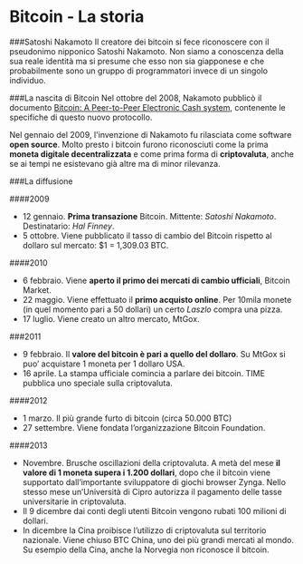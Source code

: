 # Bitcoin - La storia

###Satoshi Nakamoto
Il creatore dei bitcoin si fece riconoscere con il pseudonimo nipponico Satoshi Nakamoto. Non siamo a conoscenza della sua reale identità ma si presume che esso non sia giapponese e che probabilmente sono un gruppo di programmatori invece di un singolo individuo.

###La nascita di Bitcoin
Nel ottobre del 2008, Nakamoto pubblicò il documento [Bitcoin: A Peer-to-Peer Electronic Cash system](https://bitcoin.org/bitcoin.pdf), contenente le specifiche di questo nuovo protocollo.

Nel gennaio del 2009, l'invenzione di Nakamoto fu rilasciata come software __open source__. Molto presto i bitcoin furono riconosciuti come la prima **moneta digitale decentralizzata** e come prima forma di **criptovaluta**, anche se ai tempi ne esistevano già altre ma di minor rilevanza.

###La diffusione

####2009
- 12 gennaio. __Prima transazione__ Bitcoin. Mittente: _Satoshi Nakamoto_. Destinatario: _Hal Finney_.
- 5 ottobre. Viene pubblicato il tasso di cambio del Bitcoin rispetto al dollaro sul mercato: $1 = 1,309.03 BTC.

####2010
- 6 febbraio. Viene __aperto il primo dei mercati di cambio ufficiali__, Bitcoin Market.
- 22 maggio. Viene effettuato il __primo acquisto online__. Per 10mila monete (in quel momento pari a 50 dollari) un certo _Laszlo_ compra una pizza.
- 17 luglio. Viene creato un altro mercato, MtGox.

###2011
- 9 febbraio. Il __valore del bitcoin è pari a quello del dollaro__. Su MtGox si puo’ acquistare 1 moneta per 1 dollaro USA.
- 16 aprile. La stampa ufficiale comincia a parlare dei bitcoin. TIME pubblica uno speciale sulla criptovaluta.

####2012
- 1 marzo. Il più grande furto di bitcoin (circa 50.000 BTC)
- 27 settembre. Viene fondata l’organizzazione Bitcoin Foundation.

####2013
- Novembre. Brusche oscillazioni della criptovaluta. A metà del mese __il valore di 1 moneta supera i 1.200 dollari__, dopo che il bitcoin viene supportato dall’importante sviluppatore di giochi browser Zynga. Nello stesso mese un’Università di Cipro autorizza il pagamento delle tasse universitarie in criptovaluta.
- Il 9 dicembre dai conti degli utenti Bitcoin vengono rubati 100 milioni di dollari.
- In dicembre la Cina proibisce l’utilizzo di criptovaluta sul territorio nazionale. Viene chiuso BTC China, uno dei più grandi mercati al mondo. Su esempio della Cina, anche la Norvegia non riconosce il bitcoin.

